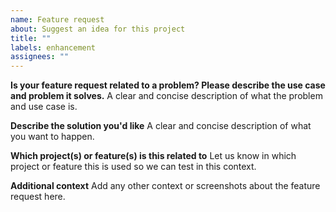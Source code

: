 ```yaml
---
name: Feature request
about: Suggest an idea for this project
title: ""
labels: enhancement
assignees: ""
---
```


**Is your feature request related to a problem? Please describe the use case and problem it solves.**
A clear and concise description of what the problem and use case is.

**Describe the solution you'd like**
A clear and concise description of what you want to happen.

**Which project(s) or feature(s) is this related to**
Let us know in which project or feature this is used so we can test in this context.

**Additional context**
Add any other context or screenshots about the feature request here.
